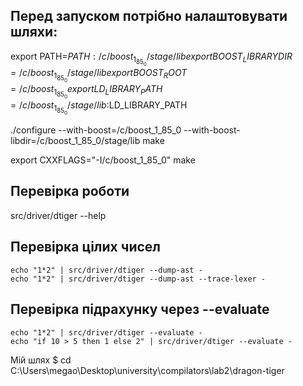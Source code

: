 ## Перед запуском потрібно налаштовувати шляхи:
export PATH=$PATH:/c/boost_1_85_0/stage/lib
export BOOST_LIBRARYDIR=/c/boost_1_85_0/stage/lib
export BOOST_ROOT=/c/boost_1_85_0
export LD_LIBRARY_PATH=/c/boost_1_85_0/stage/lib:$LD_LIBRARY_PATH

./configure --with-boost=/c/boost_1_85_0 --with-boost-libdir=/c/boost_1_85_0/stage/lib
make

export CXXFLAGS="-I/c/boost_1_85_0"
make

## Перевірка роботи
src/driver/dtiger --help 

## Перевірка цілих чисел
    echo "1*2" | src/driver/dtiger --dump-ast -
    echo "1*2" | src/driver/dtiger --dump-ast --trace-lexer - 

## Перевірка підрахунку через --evaluate
    echo "1*2" | src/driver/dtiger --evaluate -
    echo "if 10 > 5 then 1 else 2" | src/driver/dtiger --evaluate -
    
Мій шлях
$ cd C:\\Users\\megao\\Desktop\\university\\compilators\\lab2\\dragon-tiger
